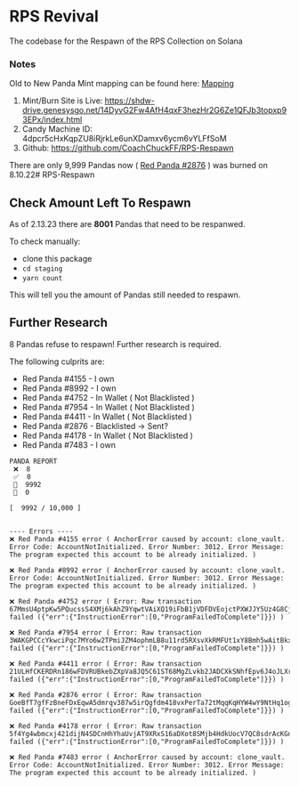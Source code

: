 # RPS Revival
The codebase for the Respawn of the RPS Collection on Solana

### Notes

Old to New Panda Mint mapping can be found here: [Mapping](https://shdw-drive.genesysgo.net/14DyvG2Fw4AfH4qxF3hezHr2G6Ze1QFJb3topxp93EPx/panda-mappings.json)

1. Mint/Burn Site is Live: https://shdw-drive.genesysgo.net/14DyvG2Fw4AfH4qxF3hezHr2G6Ze1QFJb3topxp93EPx/index.html
2. Candy Machine ID: 4dpcr5cHxKqpZU8iRjrkLe6unXDamxv6ycm6vYLFfSoM
3. Github: https://github.com/CoachChuckFF/RPS-Respawn


There are only 9,999 Pandas now ( [Red Panda #2876](https://solscan.io/token/CjkFgHJM4Gc33igrdssqvDfQL63NN33NDvDcEbsqN5Nd) ) was burned on 8.10.22# RPS-Respawn

## Check Amount Left To Respawn
As of 2.13.23 there are **8001** Pandas that need to be respanwed.

To check manually:
- clone this package
- `cd staging`
- `yarn count`

This will tell you the amount of Pandas still needed to respawn.

## Further Research
8 Pandas refuse to respawn! Further research is required.

The following culprits are:

- Red Panda #4155 - I own
- Red Panda #8992 - I own
- Red Panda #4752 - In Wallet ( Not Blacklisted )
- Red Panda #7954 - In Wallet ( Not Blacklisted )
- Red Panda #4411 - In Wallet ( Not Blacklisted )
- Red Panda #2876 - Blacklisted -> Sent?
- Red Panda #4178 - In Wallet ( Not Blacklisted )
- Red Panda #7483 - I own

``` 
PANDA REPORT 
 ❌  8
 ✅  0
 🔵  9992
 🎃  0

[  9992 / 10,000 ]


---- Errors ----
❌ Red Panda #4155 error ( AnchorError caused by account: clone_vault. Error Code: AccountNotInitialized. Error Number: 3012. Error Message: The program expected this account to be already initialized. )

❌ Red Panda #8992 error ( AnchorError caused by account: clone_vault. Error Code: AccountNotInitialized. Error Number: 3012. Error Message: The program expected this account to be already initialized. )

❌ Red Panda #4752 error ( Error: Raw transaction 67MmsU4ptpKw5PQucssS4XMj6kAhZ9YqwtVAiXQ19iFbB1jVDFDVEojctPXWJJY5Uz4G8CjNwWVVCANXM4kB7RVd failed ({"err":{"InstructionError":[0,"ProgramFailedToComplete"]}}) )

❌ Red Panda #7954 error ( Error: Raw transaction 3WAKGPCCcYkwciPqc7MYo6w2TPmiJZM4ophmLB8u11rd5RXsvXkRMFUt1xY8Bmh5wAitBkxsdKbJNUAQZNKE1LmH failed ({"err":{"InstructionError":[0,"ProgramFailedToComplete"]}}) )

❌ Red Panda #4411 error ( Error: Raw transaction 21ULHfCKERDRn186wFDVRUBkebZXpVa8JQ5C61ST68MgZLvkb2JADCXkSNhfEpv6J4oJLXr8rY8WZEE6EBUfJSjS failed ({"err":{"InstructionError":[0,"ProgramFailedToComplete"]}}) )

❌ Red Panda #2876 error ( Error: Raw transaction GoeBfT7gfFzBneFDxEqwA5dmrqv387w5irQgfdm418vxPerTa72tMqqKqHYW4wY9NtHq1ogMFv3huDehAmj7b5C failed ({"err":{"InstructionError":[0,"ProgramFailedToComplete"]}}) )

❌ Red Panda #4178 error ( Error: Raw transaction 5f4Yg4wbmcxj421dijN4SDCnHhYhaUvjAT9XRxS16aDXot8SMjb4HdkUocV7QC8sdrAcKGnZuFK2wjakEb9s3qkM failed ({"err":{"InstructionError":[0,"ProgramFailedToComplete"]}}) )

❌ Red Panda #7483 error ( AnchorError caused by account: clone_vault. Error Code: AccountNotInitialized. Error Number: 3012. Error Message: The program expected this account to be already initialized. )
```
